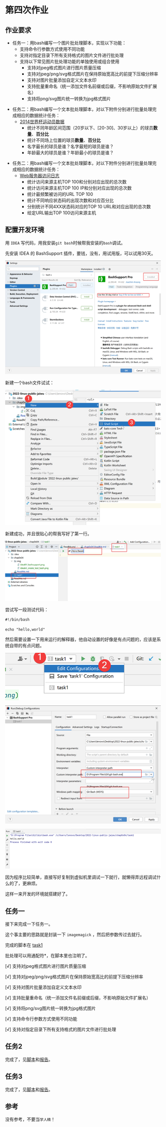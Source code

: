 # 第四次作业

## 作业要求

<ul>
<li>任务一：用bash编写一个图片批处理脚本，实现以下功能：
<ul>
<li>支持命令行参数方式使用不同功能</li>
<li>支持对指定目录下所有支持格式的图片文件进行批处理</li>
<li>支持以下常见图片批处理功能的单独使用或组合使用
<ul>
<li>支持对jpeg格式图片进行图片质量压缩</li>
<li>支持对jpeg/png/svg格式图片在保持原始宽高比的前提下压缩分辨率</li>
<li>支持对图片批量添加自定义文本水印</li>
<li>支持批量重命名（统一添加文件名前缀或后缀，不影响原始文件扩展名）</li>
<li>支持将png/svg图片统一转换为jpg格式图片</li>
</ul></li>
</ul></li>
</ul>

<ul>
<li>任务二：用bash编写一个文本批处理脚本，对以下附件分别进行批量处理完成相应的数据统计任务：
<ul>
<li><a href="https://c4pr1c3.github.io/LinuxSysAdmin/exp/chap0x04/worldcupplayerinfo.tsv">2014世界杯运动员数据</a>
<ul>
<li>统计不同年龄区间范围（20岁以下、[20-30]、30岁以上）的球员<strong>数量</strong>、<strong>百分比</strong></li>
<li>统计不同场上位置的球员<strong>数量</strong>、<strong>百分比</strong></li>
<li>名字最长的球员是谁？名字最短的球员是谁？</li>
<li>年龄最大的球员是谁？年龄最小的球员是谁？</li>
</ul></li>
</ul></li>
</ul>

<ul>
<li>任务二：用bash编写一个文本批处理脚本，对以下附件分别进行批量处理完成相应的数据统计任务：
<ul>
<li><a href="https://c4pr1c3.github.io/LinuxSysAdmin/exp/chap0x04/web_log.tsv.7z">Web服务器访问日志</a>
<ul>
<li>统计访问来源主机TOP 100和分别对应出现的总次数</li>
<li>统计访问来源主机TOP 100 IP和分别对应出现的总次数</li>
<li>统计最频繁被访问的URL TOP 100</li>
<li>统计不同响应状态码的出现次数和对应百分比</li>
<li>分别统计不同4XX状态码对应的TOP 10 URL和对应出现的总次数</li>
<li>给定URL输出TOP 100访问来源主机</li>
</ul></li>
</ul></li>
</ul>

## 配置开发环境

用 `IDEA` 写代码，用我安装`git bash`时候帮我安装的`bash`调试。

先安装 IDEA 的 BashSupport 插件，要钱，没有，用试用版，可以试用30天。

![](img/idea64_bashsupport.png)

新建一个bash文件试试：

![](img/idea64_create_bash.png)

新建成功，并且很贴心的帮我写好了第一行。

![](img/idea64_new_bash_created.png)

尝试写一段测试代码：

```shell
#!/bin/bash

echo "hello,world"
```

然后需要设置一下用来运行的解释器，他自动设置的好像是有点问题的，应该是系统自带的有点问题。

![](img/idea64_edit_run_config.png)

![](img/idea64_set_to_bash.png)

![](img/idea64_hello_world.png)

因为程序比较简单，直接写好复制到虚拟机里调试一下就行，就懒得弄远程调试什么的了，更麻烦。

这样一来开发的环境就搭建好了。

## 任务一

接下来完成一下任务一。

这个事主要的思路就是封装一下 `imagemagick` ，然后把参数传过去就行。

完成的脚本在 [task1](shell/task1)

批处理可以用通配符*，在脚本里也注明了。

[√] 支持对jpeg格式图片进行图片质量压缩

[√] 支持对jpeg/png/svg格式图片在保持原始宽高比的前提下压缩分辨率

[√] 支持对图片批量添加自定义文本水印

[√] 支持批量重命名（统一添加文件名前缀或后缀，不影响原始文件扩展名）

[√] 支持将png/svg图片统一转换为jpg格式图片

[√] 支持命令行参数方式使用不同功能

[√] 支持对指定目录下所有支持格式的图片文件进行批处理

## 任务2

完成了，见[脚本](shell/task2)和[报告](report/report_1.md)。
## 任务3

完成了，见[脚本](shell/task3)和[报告](report/report_2.md)。

## 参考

没有参考，不要当`学人精`！